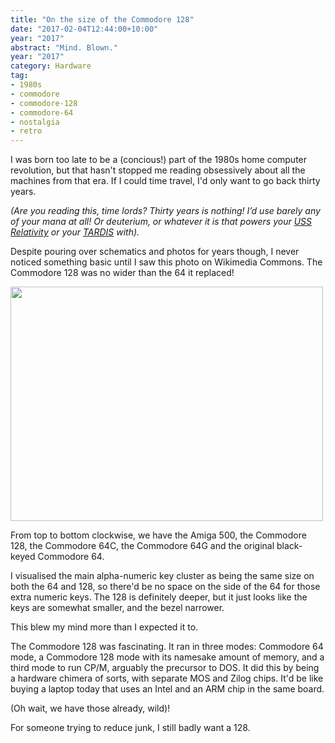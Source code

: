 ```yaml
---
title: "On the size of the Commodore 128"
date: "2017-02-04T12:44:00+10:00"
year: "2017"
abstract: "Mind. Blown."
year: "2017"
category: Hardware
tag:
- 1980s
- commodore
- commodore-128
- commodore-64
- nostalgia
- retro
---
```

I was born too late to be a (concious!) part of the 1980s home computer revolution, but that hasn't stopped me reading obsessively about all the machines from that era. If I could time travel, I'd only want to go back thirty years.

<p style="font-style:italic">(Are you reading this, time lords? Thirty years is nothing! I’d use barely any of your mana at all! Or deuterium, or whatever it is that powers your <a href="http://memory-alpha.wikia.com/wiki/USS_Relativity">USS Relativity</a> or your <a href="https://en.wikipedia.org/wiki/TARDIS">TARDIS</a> with).</p>

Despite pouring over schematics and photos for years though, I never noticed something basic until I saw this photo on Wikimedia Commons. The Commodore 128 was no wider than the 64 it replaced!

<p><img src="https://rubenerd.com/files/2017/Commodore_Computers_of_the_1980s@1x.jpg" alt="" style="width:500px; height:375px" srcset="https://rubenerd.com/files/2017/Commodore_Computers_of_the_1980s@1x.jpg 1x, https://rubenerd.com/files/2017/Commodore_Computers_of_the_1980s@2x.jpg 2x" /></p>

From top to bottom clockwise, we have the Amiga 500, the Commodore 128, the Commodore 64C, the Commodore 64G and the original black-keyed Commodore 64.

I visualised the main alpha-numeric key cluster as being the same size on both the 64 and 128, so there'd be no space on the side of the 64 for those extra numeric keys. The 128 is definitely deeper, but it just looks like the keys are somewhat smaller, and the bezel narrower.

This blew my mind more than I expected it to.

The Commodore 128 was fascinating. It ran in three modes: Commodore 64 mode, a Commodore 128 mode with its namesake amount of memory, and a third mode to run CP/M, arguably the precursor to DOS. It did this by being a hardware chimera of sorts, with separate MOS and Zilog chips. It'd be like buying a laptop today that uses an Intel and an ARM chip in the same board.

(Oh wait, we have those already, wild)!

For someone trying to reduce junk, I still badly want a 128. 

